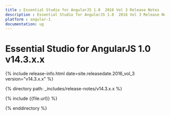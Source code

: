 ```yaml
---
title : Essential Studio for AngularJS 1.0  2016 Vol 3 Release Notes
description : Essential Studio for AngularJS 1.0  2016 Vol 3 Release Notes
platform : angular-1
documentation: ug
---
```


# Essential Studio for AngularJS 1.0 v14.3.x.x

{% include release-info.html date=site.releasedate.2016_vol_3 version="v14.3.x.x" %} 

{% directory path: _includes/release-notes/v14.3.x.x %}

{% include {{file.url}} %}

{% enddirectory %}